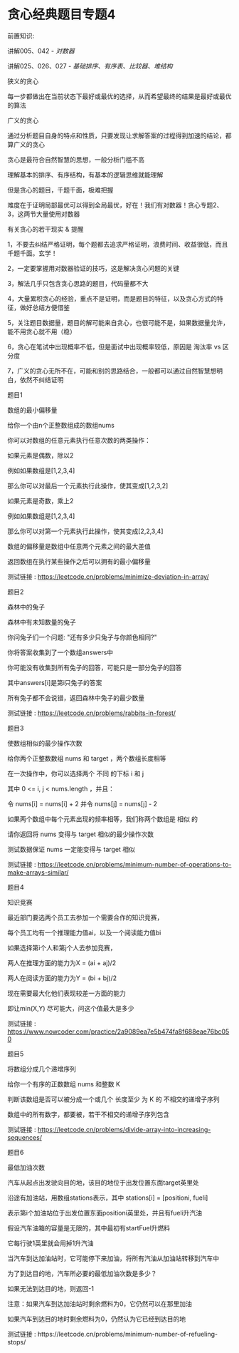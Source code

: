 # 贪心经典题目专题4

前置知识:

讲解005、042 \-  _对数器_

讲解025、026、027 \-  _基础排序、有序表、比较器、堆结构_

狭义的贪心

每一步都做出在当前状态下最好或最优的选择，从而希望最终的结果是最好或最优的算法

广义的贪心

通过分析题目自身的特点和性质，只要发现让求解答案的过程得到加速的结论，都算广义的贪心

贪心是最符合自然智慧的思想，一般分析门槛不高

理解基本的排序、有序结构，有基本的逻辑思维就能理解

但是贪心的题目，千题千面，极难把握

难度在于证明局部最优可以得到全局最优，好在！我们有对数器！贪心专题2、3，这两节大量使用对数器

有关贪心的若干现实 & 提醒

1，不要去纠结严格证明，每个题都去追求严格证明，浪费时间、收益很低，而且千题千面。玄学！

2，一定要掌握用对数器验证的技巧，这是解决贪心问题的关键

3，解法几乎只包含贪心思路的题目，代码量都不大

4，大量累积贪心的经验，重点不是证明，而是题目的特征，以及贪心方式的特征，做好总结方便借鉴

5，关注题目数据量，题目的解可能来自贪心，也很可能不是，如果数据量允许，能不用贪心就不用（稳）

6，贪心在笔试中出现概率不低，但是面试中出现概率较低，原因是 淘汰率 vs 区分度

7，广义的贪心无所不在，可能和别的思路结合，一般都可以通过自然智慧想明白，依然不纠结证明

题目1

数组的最小偏移量

给你一个由n个正整数组成的数组nums

你可以对数组的任意元素执行任意次数的两类操作：

如果元素是偶数，除以2

例如如果数组是\[1\,2\,3\,4\]

那么你可以对最后一个元素执行此操作，使其变成\[1\,2\,3\,2\]

如果元素是奇数，乘上2

例如如果数组是\[1\,2\,3\,4\]

那么你可以对第一个元素执行此操作，使其变成\[2\,2\,3\,4\]

数组的偏移量是数组中任意两个元素之间的最大差值

返回数组在执行某些操作之后可以拥有的最小偏移量

测试链接 : [https://leetcode\.cn/problems/minimize\-deviation\-in\-array/](https://leetcode.cn/problems/minimize-deviation-in-array/)

题目2

森林中的兔子

森林中有未知数量的兔子

你问兔子们一个问题: "还有多少只兔子与你颜色相同?"

你将答案收集到了一个数组answers中

你可能没有收集到所有兔子的回答，可能只是一部分兔子的回答

其中answers\[i\]是第i只兔子的答案

所有兔子都不会说错，返回森林中兔子的最少数量

测试链接 : [https://leetcode\.cn/problems/rabbits\-in\-forest/](https://leetcode.cn/problems/rabbits-in-forest/)

题目3

使数组相似的最少操作次数

给你两个正整数数组 nums 和 target ，两个数组长度相等

在一次操作中，你可以选择两个 不同 的下标 i 和 j

其中 0 <= i\, j < nums\.length ，并且：

令 nums\[i\] = nums\[i\] \+ 2 并令 nums\[j\] = nums\[j\] \- 2

如果两个数组中每个元素出现的频率相等，我们称两个数组是 相似 的

请你返回将 nums 变得与 target 相似的最少操作次数

测试数据保证 nums 一定能变得与 target 相似

测试链接 : [https://leetcode\.cn/problems/minimum\-number\-of\-operations\-to\-make\-arrays\-similar/](https://leetcode.cn/problems/minimum-number-of-operations-to-make-arrays-similar/)

题目4

知识竞赛

最近部门要选两个员工去参加一个需要合作的知识竞赛，

每个员工均有一个推理能力值ai，以及一个阅读能力值bi

如果选择第i个人和第j个人去参加竞赛，

两人在推理方面的能力为X = \(ai \+ aj\)/2

两人在阅读方面的能力为Y = \(bi \+ bj\)/2

现在需要最大化他们表现较差一方面的能力

即让min\(X\,Y\) 尽可能大，问这个值最大是多少

测试链接 : [https://www\.nowcoder\.com/practice/2a9089ea7e5b474fa8f688eae76bc050](https://www.nowcoder.com/practice/2a9089ea7e5b474fa8f688eae76bc050)

题目5

将数组分成几个递增序列

给你一个有序的正数数组 nums 和整数 K

判断该数组是否可以被分成一个或几个 长度至少 为 K 的 不相交的递增子序列

数组中的所有数字，都要被，若干不相交的递增子序列包含

测试链接 : [https://leetcode\.cn/problems/divide\-array\-into\-increasing\-sequences/](https://leetcode.cn/problems/divide-array-into-increasing-sequences/)

题目6

最低加油次数

汽车从起点出发驶向目的地，该目的地位于出发位置东面target英里处

沿途有加油站，用数组stations表示，其中 stations\[i\] = \[positioni\, fueli\]

表示第i个加油站位于出发位置东面positioni英里处，并且有fueli升汽油

假设汽车油箱的容量是无限的，其中最初有startFuel升燃料

它每行驶1英里就会用掉1升汽油

当汽车到达加油站时，它可能停下来加油，将所有汽油从加油站转移到汽车中

为了到达目的地，汽车所必要的最低加油次数是多少？

如果无法到达目的地，则返回\-1

注意：如果汽车到达加油站时剩余燃料为0，它仍然可以在那里加油

如果汽车到达目的地时剩余燃料为0，仍然认为它已经到达目的地

测试链接 : https://leetcode\.cn/problems/minimum\-number\-of\-refueling\-stops/

